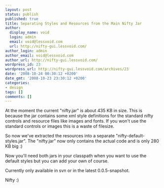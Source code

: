 ```yaml
---
layout: post
status: publish
published: true
title: Separating Styles and Resources from the Main Nifty Jar
author:
  display_name: void
  login: admin
  email: void@lessvoid.com
  url: http://nifty-gui.lessvoid.com/
author_login: admin
author_email: void@lessvoid.com
author_url: http://nifty-gui.lessvoid.com/
wordpress_id: 23
wordpress_url: http://nifty-gui.lessvoid.com/archives/23
date: '2008-10-24 00:30:12 +0200'
date_gmt: '2008-10-23 23:30:12 +0200'
categories:
- design
tags: []
comments: []
---
```

<p>At the moment the current "nifty.jar" is about 435 KB in size. This is because the jar contains some xml style definitions for the standard nifty controls and resource files like images and fonts. If you won't use the standard controls or images this is a waste of filesize.</p>
<p>So now we've extracted the resources into a separate "nifty-default-styles.jar". The "nifty.jar" now only contains the actual code and is only 280 KB big :)</p>
<p>Now you'll need both jars in your classpath when you want to use the default styles but you can add your own of course.</p>
<p>Currently only available in svn or in the latest 0.0.5-snapshot.</p>
<p>Nifty :)</p>
